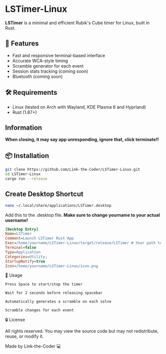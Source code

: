 # LSTimer-Linux

**LSTimer** is a minimal and efficient Rubik's Cube timer for Linux, built in Rust.

## 🚀 Features
- Fast and responsive terminal-based interface
- Accurate WCA-style timing
- Scramble generator for each event
- Session stats tracking (coming soon)
- Bluetooth (coming soon)

## 🛠 Requirements
- Linux (tested on Arch with Wayland, KDE Plasma 6 and Hyprland)
- Rust (1.87+)

## Information
**When closing, it may say app unresponding, ignore that, click terminate!!**

## 📦 Installation

```bash
git clone https://github.com/Link-the-Coder/LSTimer-Linux.git
cd LSTimer-Linux
cargo run --release
```

## Create Desktop Shortcut

```bash
nano ~/.local/share/applications/LSTimer.desktop
```
Add this to the .desktop file.
**Make sure to change yourname to your actual username!**
```INI
[Desktop Entry]
Name=LSTimer
Comment=Launch LSTimer Rust App
Exec=/home/yourname/LSTimer-Linux/target/release/LSTimer # Your path to the file
Terminal=false
Type=Application
Categories=Utility;
StartupNotify=true
Icon=/home/yourname/LSTimer-Linux/icon.png
```

🧠 Usage

    Press Space to start/stop the timer

    Wait for 2 seconds before releasing spacebar

    Automatically generates a scramble on each solve

    Scramble changes for each event

🔒 License

All rights reserved.
You may view the source code but may not redistribute, reuse, or modify it.

Made by Link-the-Coder 💻

